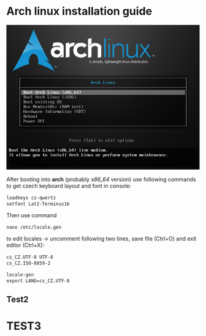 

# Arch linux installation guide #

![Arch live ISO](./imgs/arch-live.png)

After booting into **arch** (probably *x86_64* version) use following commands to get czech keyboard layout and font in console:
```
loadkeys cz-qwertz
setfont Lat2-Terminus16
```
Then use command
```
nano /etc/locale.gen
```
to edit locales -> uncomment following two lines, save file (Ctrl+O) and exit editor (Ctrl+X):
```
cs_CZ.UTF-8 UTF-8
cs_CZ.ISO-8859-2
```


	locale-gen
	export LANG=cs_CZ.UTF-8
	
## Test2 ##

# TEST3 #
